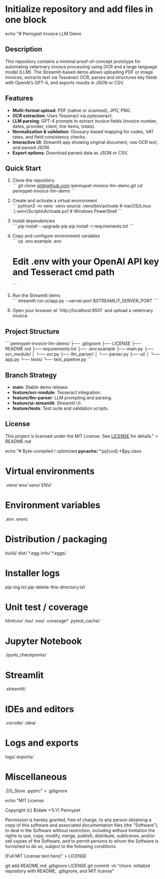 # Initialize repository and add files in one block
echo "# Pennypet Invoice LLM Demo

## Description
This repository contains a minimal proof-of-concept prototype for automating veterinary invoice processing using OCR and a large language model (LLM). The Streamlit-based demo allows uploading PDF or image invoices, extracts text via Tesseract OCR, parses and structures key fields with OpenAI’s GPT-4, and exports results in JSON or CSV.

## Features
- **Multi-format upload**: PDF (native or scanned), JPG, PNG.
- **OCR extraction**: Uses Tesseract via pytesseract.
- **LLM parsing**: GPT-4 prompts to extract invoice fields (invoice number, dates, provider, client, line items, totals).
- **Normalization & validation**: Glossary-based mapping for codes, VAT rates, and field consistency checks.
- **Interactive UI**: Streamlit app showing original document, raw OCR text, and parsed JSON.
- **Export options**: Download parsed data as JSON or CSV.

## Quick Start

1. Clone the repository  
   \`\`\`
   git clone git@github.com:/pennypet-invoice-llm-demo.git
   cd pennypet-invoice-llm-demo
   \`\`\`

2. Create and activate a virtual environment  
   \`\`\`
   python3 -m venv .venv
   source .venv/bin/activate       # macOS/Linux
   .\\.venv\\Scripts\\Activate.ps1    # Windows PowerShell
   \`\`\`

3. Install dependencies  
   \`\`\`
   pip install --upgrade pip
   pip install -r requirements.txt
   \`\`\`

4. Copy and configure environment variables  
   \`\`\`
   cp .env.example .env
   # Edit .env with your OpenAI API key and Tesseract cmd path
   \`\`\`

5. Run the Streamlit demo  
   \`\`\`
   streamlit run ui/app.py --server.port \$STREAMLIT_SERVER_PORT
   \`\`\`

6. Open your browser at \`http://localhost:8501\` and upload a veterinary invoice.

## Project Structure
\`\`\`
pennypet-invoice-llm-demo/
├── .gitignore
├── LICENSE
├── README.md
├── requirements.txt
├── .env.example
├── main.py
├── ocr_module/
│   └── ocr.py
├── llm_parser/
│   └── parser.py
├── ui/
│   └── app.py
└── tests/
    └── test_pipeline.py
\`\`\`

## Branch Strategy
- **main**: Stable demo release.
- **feature/ocr-module**: Tesseract integration.
- **feature/llm-parser**: LLM prompting and parsing.
- **feature/ui-streamlit**: Streamlit UI.
- **feature/tests**: Test suite and validation scripts.

## License
This project is licensed under the MIT License. See [LICENSE](LICENSE) for details." > README.md

echo "# Byte-compiled / optimized
__pycache__/
*.py[cod]
*\$py.class

# Virtual environments
.venv/
env/
venv/
ENV/

# Environment variables
.env
.envrc

# Distribution / packaging
build/
dist/
*.egg-info/
*.eggs/

# Installer logs
pip-log.txt
pip-delete-this-directory.txt

# Unit test / coverage
htmlcov/
.tox/
.nox/
.coverage*
.pytest_cache/

# Jupyter Notebook
.ipynb_checkpoints/

# Streamlit
.streamlit/

# IDEs and editors
.vscode/
.idea/

# Logs and exports
logs/
exports/

# Miscellaneous
.DS_Store
.pypirc" > .gitignore

echo "MIT License

Copyright (c) $(date +%Y) Pennypet

Permission is hereby granted, free of charge, to any person obtaining a copy
of this software and associated documentation files (the \"Software\"), to deal
in the Software without restriction, including without limitation the rights
to use, copy, modify, merge, publish, distribute, sublicense, and/or sell
copies of the Software, and to permit persons to whom the Software is
furnished to do so, subject to the following conditions:

[Full MIT License text here]" > LICENSE

git add README.md .gitignore LICENSE
git commit -m "chore: initialize repository with README, .gitignore, and MIT license"
